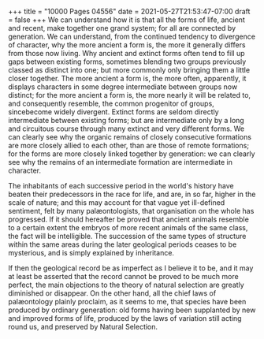 +++
title = "10000 Pages 04556"
date = 2021-05-27T21:53:47-07:00
draft = false
+++
We can understand how it is that all the forms of life, ancient and recent, make together one grand system; for all are connected by generation. We can understand, from the continued tendency to divergence of character, why the more ancient a form is, the more it generally differs from those now living. Why ancient and extinct forms often tend to fill up gaps between existing forms, sometimes blending two groups previously classed as distinct into one; but more commonly only bringing them a little closer together. The more ancient a form is, the more often, apparently, it displays characters in some degree intermediate between groups now distinct; for the more ancient a form is, the more nearly it will be related to, and consequently resemble, the common progenitor of groups, sincebecome widely divergent. Extinct forms are seldom directly intermediate between existing forms; but are intermediate only by a long and circuitous course through many extinct and very different forms. We can clearly see why the organic remains of closely consecutive formations are more closely allied to each other, than are those of remote formations; for the forms are more closely linked together by generation: we can clearly see why the remains of an intermediate formation are intermediate in character.

The inhabitants of each successive period in the world's history have beaten their predecessors in the race for life, and are, in so far, higher in the scale of nature; and this may account for that vague yet ill-defined sentiment, felt by many palæontologists, that organisation on the whole has progressed. If it should hereafter be proved that ancient animals resemble to a certain extent the embryos of more recent animals of the same class, the fact will be intelligible. The succession of the same types of structure within the same areas during the later geological periods ceases to be mysterious, and is simply explained by inheritance.

If then the geological record be as imperfect as I believe it to be, and it may at least be asserted that the record cannot be proved to be much more perfect, the main objections to the theory of natural selection are greatly diminished or disappear. On the other hand, all the chief laws of palæontology plainly proclaim, as it seems to me, that species have been produced by ordinary generation: old forms having been supplanted by new and improved forms of life, produced by the laws of variation still acting round us, and preserved by Natural Selection.
